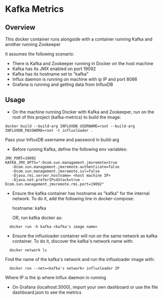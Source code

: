 # Kafka Metrics

## Overview

This docker container runs alongside with a container running Kafka and another running Zookeeper

It assumes the following scenario:
 - There is Kafka and Zookeeper running in Docker on the host machine
 - Kafka has its JMX enabled on port 19092
 - Kafka has its hostname set to "kafka"
 - Influx daemon is running on machine with ip IP and port 8086
 - Grafana is running and getting data from InfluxDB

## Usage
 - On the machine running Docker with Kafka and Zookeeper, run on the root of this project (kafka-metrics) to build the image:
  ```shell
  docker build --build-arg INFLUXDB_USERNAME=root --build-arg INFLUXDB_PASSWORD=root -t influxloader .
  ```
  Pass your InfluxDB username and password in build-arg

 - Before running Kafka, define the following env variables:
  ```shell
  JMX_PORT=19092
  KAFKA_JMX_OPTS="-Dcom.sun.management.jmxremote=true
     -Dcom.sun.management.jmxremote.authenticate=false
     -Dcom.sun.management.jmxremote.ssl=false
     -Djava.rmi.server.hostname= <host machine IP>
     -Djava.net.preferIPv4Stack=true -Dcom.sun.management.jmxremote.rmi.port=19092"
  ```

 - Ensure the kafka container has hostname as "kafka" for the internal network.
  To do it, add the following line in docker-compose:
    
    hostname: kafka
 
   OR, run kafka docker as:
  ```shell
    docker run -h kafka <kafka's image name>
  ```

 - Ensure the influxloader container will run on the same network as kafka container.
   To do it, discover the kafka's network name with:
  ```shell
    docker network ls
  ```
   Find the name of the kafka's network and run the influxloader image with:
  ```shell
    docker run --net=<kafka's network> influxloader IP
  ```
   Where IP is the ip where Influx daemon in running

 - On Grafana (localhost:3000), import your own dashboard or use the file dashboard.json to see the metrics
